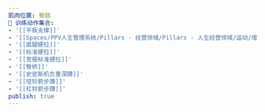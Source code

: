 ```yaml
---
肌肉位置: 臀部
🏃 训练动作集合:
- '[[平板支撑]]'
- '[[Spaces/PPV人生管理系统/Pillars - 经营领域/Pillars - 人生经营领域/运动/增肌减脂计划/力量训练动作库/罗马尼亚硬拉\|罗马尼亚硬拉]]'
- '[[直腿硬拉]]'
- '[[标准硬拉]]'
- '[[宽握标准硬拉]]'
- '[[臀桥]]'
- '[[史密斯机负重深蹲]]'
- '[[哑铃箭步蹲]]'
- '[[杠铃箭步蹲]]'
publish: true
---
```


